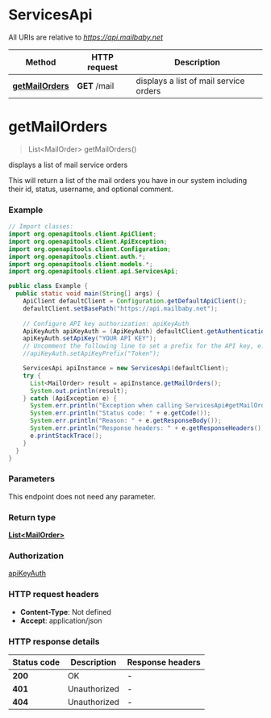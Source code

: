 # ServicesApi

All URIs are relative to *https://api.mailbaby.net*

| Method | HTTP request | Description |
|------------- | ------------- | -------------|
| [**getMailOrders**](ServicesApi.md#getMailOrders) | **GET** /mail | displays a list of mail service orders |


<a id="getMailOrders"></a>
# **getMailOrders**
> List&lt;MailOrder&gt; getMailOrders()

displays a list of mail service orders

This will return a list of the mail orders you have in our system including their id, status, username, and optional comment.

### Example
```java
// Import classes:
import org.openapitools.client.ApiClient;
import org.openapitools.client.ApiException;
import org.openapitools.client.Configuration;
import org.openapitools.client.auth.*;
import org.openapitools.client.models.*;
import org.openapitools.client.api.ServicesApi;

public class Example {
  public static void main(String[] args) {
    ApiClient defaultClient = Configuration.getDefaultApiClient();
    defaultClient.setBasePath("https://api.mailbaby.net");
    
    // Configure API key authorization: apiKeyAuth
    ApiKeyAuth apiKeyAuth = (ApiKeyAuth) defaultClient.getAuthentication("apiKeyAuth");
    apiKeyAuth.setApiKey("YOUR API KEY");
    // Uncomment the following line to set a prefix for the API key, e.g. "Token" (defaults to null)
    //apiKeyAuth.setApiKeyPrefix("Token");

    ServicesApi apiInstance = new ServicesApi(defaultClient);
    try {
      List<MailOrder> result = apiInstance.getMailOrders();
      System.out.println(result);
    } catch (ApiException e) {
      System.err.println("Exception when calling ServicesApi#getMailOrders");
      System.err.println("Status code: " + e.getCode());
      System.err.println("Reason: " + e.getResponseBody());
      System.err.println("Response headers: " + e.getResponseHeaders());
      e.printStackTrace();
    }
  }
}
```

### Parameters
This endpoint does not need any parameter.

### Return type

[**List&lt;MailOrder&gt;**](MailOrder.md)

### Authorization

[apiKeyAuth](../README.md#apiKeyAuth)

### HTTP request headers

 - **Content-Type**: Not defined
 - **Accept**: application/json

### HTTP response details
| Status code | Description | Response headers |
|-------------|-------------|------------------|
| **200** | OK |  -  |
| **401** | Unauthorized |  -  |
| **404** | Unauthorized |  -  |

